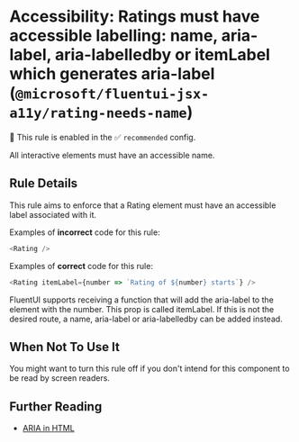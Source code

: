 # Accessibility: Ratings must have accessible labelling: name, aria-label, aria-labelledby or itemLabel which generates aria-label (`@microsoft/fluentui-jsx-a11y/rating-needs-name`)

💼 This rule is enabled in the ✅ `recommended` config.

<!-- end auto-generated rule header -->

All interactive elements must have an accessible name.

## Rule Details

This rule aims to enforce that a Rating element must have an accessible label associated with it.

Examples of **incorrect** code for this rule:

```js
<Rating />
```

Examples of **correct** code for this rule:

```js
<Rating itemLabel={number => `Rating of ${number} starts`} />
```

FluentUI supports receiving a function that will add the aria-label to the element with the number. This prop is called itemLabel.
If this is not the desired route, a name, aria-label or aria-labelledby can be added instead.

## When Not To Use It

You might want to turn this rule off if you don't intend for this component to be read by screen readers.

## Further Reading

-   [ARIA in HTML](https://www.w3.org/TR/html-aria/)
